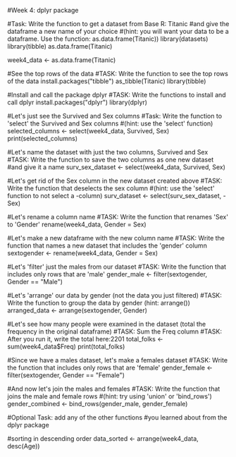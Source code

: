 #Week 4: dplyr package

#Task: Write the function to get a dataset from Base R: Titanic
#and give the dataframe a new name of your choice
#(hint: you will want your data to be a dataframe. Use the function: as.data.frame(Titanic))
library(datasets)
library(tibble)
as.data.frame(Titanic)

week4_data <- as.data.frame(Titanic)

#See the top rows of the data
#TASK: Write the function to see the top rows of the data
install.packages("tibble")
as_tibble(Titanic)
library(tibble)

#Install and call the package dplyr
#TASK: Write the functions to install and call dplyr
install.packages("dplyr")
library(dplyr)

#Let's just see the Survived and Sex columns
#Task: Write the function to 'select' the Survived and Sex columns 
#(hint: use the 'select' function)
selected_columns <- select(week4_data, Survived, Sex)
print(selected_columns)

#Let's name the dataset with just the two columns, Survived and Sex
#TASK: Write the function to save the two columns as one new dataset
#and give it a name
surv_sex_dataset <- select(week4_data, Survived, Sex)

#Let's get rid of the Sex column in the new dataset created above
#TASK: Write the function that deselects the sex column
#(hint: use the 'select' function to not select a -column)
surv_dataset <- select(surv_sex_dataset, -Sex)

#Let's rename a column name
#TASK: Write the function that renames 'Sex' to 'Gender'
rename(week4_data, Gender = Sex)

#Let's make a new dataframe with the new column name
#TASK: Write the function that names a new dataset that includes the 'gender' column
sextogender <- rename(week4_data, Gender = Sex)

#Let's 'filter' just the males from our dataset
#TASK: Write the function that includes only rows that are 'male'
gender_male <- filter(sextogender, Gender == "Male")

#Let's 'arrange' our data by gender (not the data you just filtered)
#TASK: Write the function to group the data by gender (hint: arrange())
arranged_data <- arrange(sextogender, Gender)

#Let's see how many people were examined in the dataset (total the frequency in the original dataframe)
#TASK: Sum the Freq column
#TASK: After you run it, write the total here:2201
total_folks <- sum(week4_data$Freq)
print(total_folks)

#Since we have a males dataset, let's make a females dataset
#TASK: Write the function that includes only rows that are 'female'
gender_female <- filter(sextogender, Gender == "Female")

#And now let's join the males and females
#TASK: Write the function that joins the male and female rows 
#(hint: try using 'union' or 'bind_rows')
gender_combined <- bind_rows(gender_male, gender_female)

#Optional Task: add any of the other functions 
#you learned about from the dplyr package

#sorting in descending order 
data_sorted <- arrange(week4_data, desc(Age))
